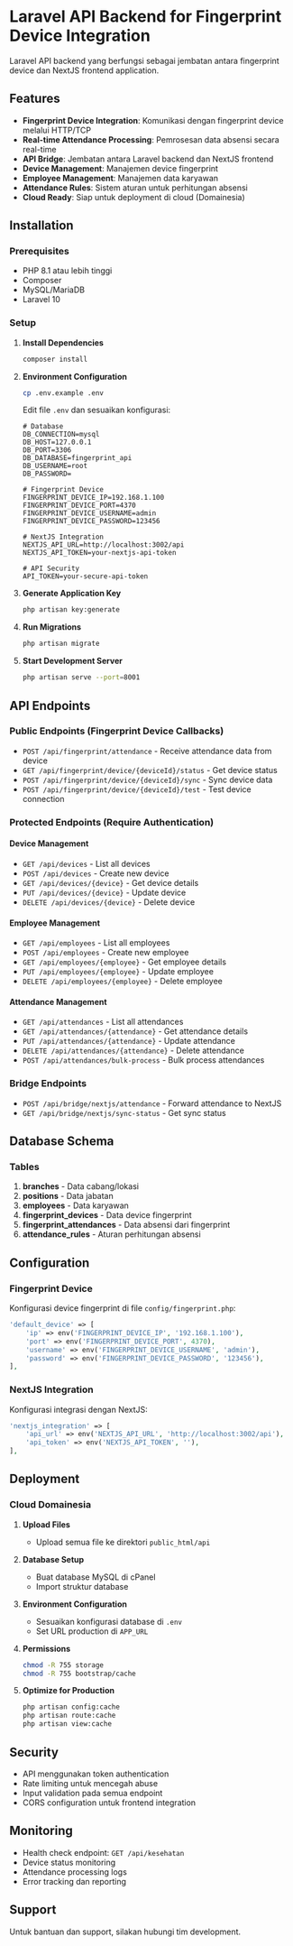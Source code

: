 # Laravel API Backend for Fingerprint Device Integration

Laravel API backend yang berfungsi sebagai jembatan antara fingerprint device dan NextJS frontend application.

## Features

- **Fingerprint Device Integration**: Komunikasi dengan fingerprint device melalui HTTP/TCP
- **Real-time Attendance Processing**: Pemrosesan data absensi secara real-time
- **API Bridge**: Jembatan antara Laravel backend dan NextJS frontend
- **Device Management**: Manajemen device fingerprint
- **Employee Management**: Manajemen data karyawan
- **Attendance Rules**: Sistem aturan untuk perhitungan absensi
- **Cloud Ready**: Siap untuk deployment di cloud (Domainesia)

## Installation

### Prerequisites

- PHP 8.1 atau lebih tinggi
- Composer
- MySQL/MariaDB
- Laravel 10

### Setup

1. **Install Dependencies**
   ```bash
   composer install
   ```

2. **Environment Configuration**
   ```bash
   cp .env.example .env
   ```
   
   Edit file `.env` dan sesuaikan konfigurasi:
   ```env
   # Database
   DB_CONNECTION=mysql
   DB_HOST=127.0.0.1
   DB_PORT=3306
   DB_DATABASE=fingerprint_api
   DB_USERNAME=root
   DB_PASSWORD=
   
   # Fingerprint Device
   FINGERPRINT_DEVICE_IP=192.168.1.100
   FINGERPRINT_DEVICE_PORT=4370
   FINGERPRINT_DEVICE_USERNAME=admin
   FINGERPRINT_DEVICE_PASSWORD=123456
   
   # NextJS Integration
   NEXTJS_API_URL=http://localhost:3002/api
   NEXTJS_API_TOKEN=your-nextjs-api-token
   
   # API Security
   API_TOKEN=your-secure-api-token
   ```

3. **Generate Application Key**
   ```bash
   php artisan key:generate
   ```

4. **Run Migrations**
   ```bash
   php artisan migrate
   ```

5. **Start Development Server**
   ```bash
   php artisan serve --port=8001
   ```

## API Endpoints

### Public Endpoints (Fingerprint Device Callbacks)

- `POST /api/fingerprint/attendance` - Receive attendance data from device
- `GET /api/fingerprint/device/{deviceId}/status` - Get device status
- `POST /api/fingerprint/device/{deviceId}/sync` - Sync device data
- `POST /api/fingerprint/device/{deviceId}/test` - Test device connection

### Protected Endpoints (Require Authentication)

#### Device Management
- `GET /api/devices` - List all devices
- `POST /api/devices` - Create new device
- `GET /api/devices/{device}` - Get device details
- `PUT /api/devices/{device}` - Update device
- `DELETE /api/devices/{device}` - Delete device

#### Employee Management
- `GET /api/employees` - List all employees
- `POST /api/employees` - Create new employee
- `GET /api/employees/{employee}` - Get employee details
- `PUT /api/employees/{employee}` - Update employee
- `DELETE /api/employees/{employee}` - Delete employee

#### Attendance Management
- `GET /api/attendances` - List all attendances
- `GET /api/attendances/{attendance}` - Get attendance details
- `PUT /api/attendances/{attendance}` - Update attendance
- `DELETE /api/attendances/{attendance}` - Delete attendance
- `POST /api/attendances/bulk-process` - Bulk process attendances

### Bridge Endpoints
- `POST /api/bridge/nextjs/attendance` - Forward attendance to NextJS
- `GET /api/bridge/nextjs/sync-status` - Get sync status

## Database Schema

### Tables

1. **branches** - Data cabang/lokasi
2. **positions** - Data jabatan
3. **employees** - Data karyawan
4. **fingerprint_devices** - Data device fingerprint
5. **fingerprint_attendances** - Data absensi dari fingerprint
6. **attendance_rules** - Aturan perhitungan absensi

## Configuration

### Fingerprint Device

Konfigurasi device fingerprint di file `config/fingerprint.php`:

```php
'default_device' => [
    'ip' => env('FINGERPRINT_DEVICE_IP', '192.168.1.100'),
    'port' => env('FINGERPRINT_DEVICE_PORT', 4370),
    'username' => env('FINGERPRINT_DEVICE_USERNAME', 'admin'),
    'password' => env('FINGERPRINT_DEVICE_PASSWORD', '123456'),
],
```

### NextJS Integration

Konfigurasi integrasi dengan NextJS:

```php
'nextjs_integration' => [
    'api_url' => env('NEXTJS_API_URL', 'http://localhost:3002/api'),
    'api_token' => env('NEXTJS_API_TOKEN', ''),
],
```

## Deployment

### Cloud Domainesia

1. **Upload Files**
   - Upload semua file ke direktori `public_html/api`
   
2. **Database Setup**
   - Buat database MySQL di cPanel
   - Import struktur database
   
3. **Environment Configuration**
   - Sesuaikan konfigurasi database di `.env`
   - Set URL production di `APP_URL`
   
4. **Permissions**
   ```bash
   chmod -R 755 storage
   chmod -R 755 bootstrap/cache
   ```

5. **Optimize for Production**
   ```bash
   php artisan config:cache
   php artisan route:cache
   php artisan view:cache
   ```

## Security

- API menggunakan token authentication
- Rate limiting untuk mencegah abuse
- Input validation pada semua endpoint
- CORS configuration untuk frontend integration

## Monitoring

- Health check endpoint: `GET /api/kesehatan`
- Device status monitoring
- Attendance processing logs
- Error tracking dan reporting

## Support

Untuk bantuan dan support, silakan hubungi tim development.
